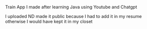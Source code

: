 Train App I made after learning Java using Youtube and Chatgpt

I uploaded ND made it public because I had to add it in my resume otherwise I would have kept it in my closet
